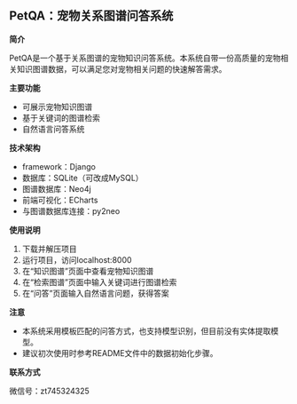 ## PetQA：宠物关系图谱问答系统

**简介**

PetQA是一个基于关系图谱的宠物知识问答系统。本系统自带一份高质量的宠物相关知识图谱数据，可以满足您对宠物相关问题的快速解答需求。

**主要功能**

- 可展示宠物知识图谱
- 基于关键词的图谱检索
- 自然语言问答系统

**技术架构**

-  framework：Django
- 数据库：SQLite（可改成MySQL）
- 图谱数据库：Neo4j
- 前端可视化：ECharts
- 与图谱数据库连接：py2neo

**使用说明**

1. 下载并解压项目
2. 运行项目，访问localhost:8000
3. 在“知识图谱”页面中查看宠物知识图谱
4. 在“检索图谱”页面中输入关键词进行图谱检索
5. 在“问答”页面输入自然语言问题，获得答案

**注意**

- 本系统采用模板匹配的问答方式，也支持模型识别，但目前没有实体提取模型。
- 建议初次使用时参考README文件中的数据初始化步骤。

**联系方式**

微信号：zt745324325